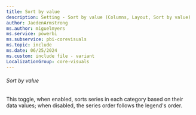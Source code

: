 ```yaml
---
title: Sort by value
description: Setting - Sort by value (Columns, Layout, Sort by value)
author: JaedenArmstrong
ms.author: miguelmyers
ms.service: powerbi
ms.subservice: pbi-corevisuals
ms.topic: include
ms.date: 06/25/2024
ms.custom: include file - variant
LocalizationGroup: core-visuals
---
```

###### Sort by value

This toggle, when enabled, sorts series in each category based on their data values; when disabled, the series order follows the legend's order.
